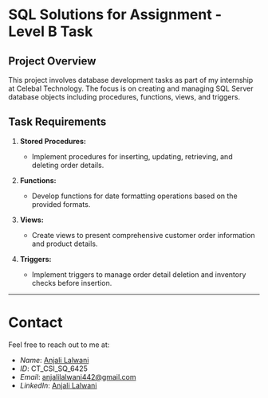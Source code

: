 # SQL Solutions for Assignment - Level B Task

## Project Overview

This project involves database development tasks as part of my internship at Celebal Technology. The focus is on creating and managing SQL Server database objects including procedures, functions, views, and triggers.

## Task Requirements

1. **Stored Procedures:**
   - Implement procedures for inserting, updating, retrieving, and deleting order details.

2. **Functions:**
   - Develop functions for date formatting operations based on the provided formats.

3. **Views:**
   - Create views to present comprehensive customer order information and product details.

4. **Triggers:**
   - Implement triggers to manage order detail deletion and inventory checks before insertion.


---
# Contact 

Feel free to reach out to me at:
- *Name*: [Anjali Lalwani](https://github.com/lalwanianjali21/SQL-CSI.git)
- *ID*: CT_CSI_SQ_6425
- *Email*: anjalilalwani442@gmail.com
- *LinkedIn*: [Anjali Lalwani](https://www.linkedin.com/in/anjali-lalwani-702a7924a)
